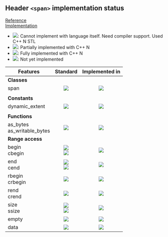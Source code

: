 ## Header `<span>` implementation status

[Reference](https://en.cppreference.com/w/cpp/header/span)  
[Implementation](../include/lsd/span.h)

* ![](https://img.shields.io/badge/C%2B%2B-N-red): Cannot implement with language itself. Need compiler support. Used C++ N STL
* ![](https://img.shields.io/badge/C%2B%2B-N-blue): Partially implemented with C++ N
* ![](https://img.shields.io/badge/C%2B%2B-N-green): Fully implemented with C++ N
* ![][notyet]: Not yet implemented

| Features                                     | Standard             | Implemented in                    |
|----------------------------------------------|:--------------------:|:---------------------------------:|
| **Classes**                                  |                      |                                   |
| span                                         | ![][cpp20]           | ![][notyet]                       |
|                                              |                      |                                   |
| **Constants**                                |                      |                                   |
| dynamic_extent                               | ![][cpp20]           | ![][notyet]                       |
|                                              |                      |                                   |
| **Functions**                                |                      |                                   |
| as_bytes <br/>as_writable_bytes              | ![][cpp20]           | ![][notyet]                       |
| **Range access**                             |                      |                                   |
| begin <br/>cbegin                            | ![][cpp11] <br/>![][cpp14] | ![][notyet]                       |
| end <br/>cend                                | ![][cpp11] <br/>![][cpp14] | ![][notyet]                       |
| rbegin <br/>crbegin                          | ![][cpp14]           | ![][notyet]                       |
| rend <br/>crend                              | ![][cpp14]           | ![][notyet]                       |
| size <br/>ssize                              | ![][cpp17] <br/>![][cpp20] | ![][notyet]                       |
| empty                                        | ![][cpp17]           | ![][notyet]                       |
| data                                         | ![][cpp17]           | ![][notyet]                       |


<!--
	C++14: 2	| 0
	C++17: 2	| 0
	C++20: 3	| 0

	Total: 7	| 0-->

[notyet]: https://img.shields.io/badge/Not_yet-orange
[removed]: https://img.shields.io/badge/Removed-red
[legacy]: https://img.shields.io/badge/legacy-grey

[cppno11]: https://img.shields.io/badge/C%2B%2B-11-red
[cppno14]: https://img.shields.io/badge/C%2B%2B-14-red
[cppno17]: https://img.shields.io/badge/C%2B%2B-17-red
[cppno20]: https://img.shields.io/badge/C%2B%2B-20-red
[cppno23]: https://img.shields.io/badge/C%2B%2B-23-red

[cpppt11]: https://img.shields.io/badge/C%2B%2B-11-blue
[cpppt14]: https://img.shields.io/badge/C%2B%2B-14-blue
[cpppt17]: https://img.shields.io/badge/C%2B%2B-17-blue
[cpppt20]: https://img.shields.io/badge/C%2B%2B-20-blue
[cpppt23]: https://img.shields.io/badge/C%2B%2B-23-blue

[cpp11]: https://img.shields.io/badge/C%2B%2B-11-green
[cpp14]: https://img.shields.io/badge/C%2B%2B-14-green
[cpp17]: https://img.shields.io/badge/C%2B%2B-17-green
[cpp20]: https://img.shields.io/badge/C%2B%2B-20-green
[cpp23]: https://img.shields.io/badge/C%2B%2B-23-green
